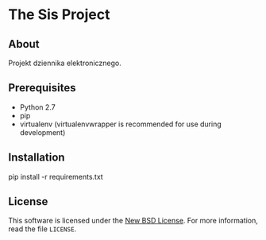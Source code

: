 
# The Sis Project #

## About ##

Projekt dziennika elektronicznego.

## Prerequisites ##

- Python 2.7
- pip
- virtualenv (virtualenvwrapper is recommended for use during development)

## Installation ##

pip install -r requirements.txt

License
-------
This software is licensed under the [New BSD License][BSD]. For more
information, read the file ``LICENSE``.

[BSD]: http://opensource.org/licenses/BSD-3-Clause
